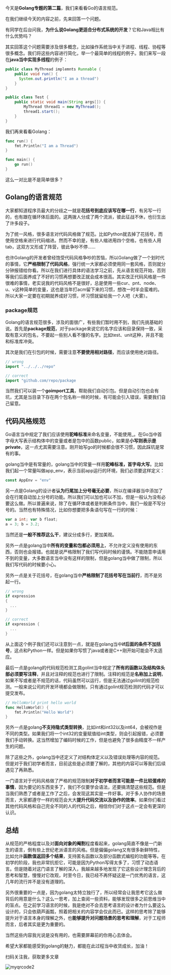 今天是**Golang专题的第二篇**，我们来看看Go的语言规范。

在我们继续今天的内容之前，先来回答一个问题。

有同学在后台问我，**为什么说Golang更适合分布式系统的开发**？它和Java相比有什么优势吗？

其实回答这个问题需要涉及很多概念，比如操作系统当中关于进程、线程、协程等很多概念。我们将这些内容进行简化，举一个最简单的线程的例子。我们来写一段在**java当中实现多线程**的例子：

```java
public class MyThread implemnts Runnable {
    public void run() {
      System.out.println("I am a thread")
    }
}

public class Test {
    public static void main(String args[]) {
        MyThread thread1 = new MyThread();
        thread1.start();
    }
}
```

我们再来看看Golang：

```go
func run() {
    fmt.Println("I am a Thread")
}

func main() {
    go run()
}
```

这么一对比是不是简单很多？

## Golang的语言规范

大家都知道程序员最大的分歧之一就是**花括号到底应该写在哪一行**，有另写一行的，也有跟在循环体后面的。这两拨人分成了两个流派，彼此征战不休，也衍生出了许多段子。

为了统一风格，很多语言对代码风格做了规范。比如Python就去掉了花括号，而使用空格来进行代码缩进。然而不幸的是，有些人缩进用四个空格，也有些人用tab，这双方又形成了阵营，彼此争吵不停……

也许Golang的开发者曾经饱受代码风格争吵的苦恼，所以Golang做了一个划时代的事情，它**严格限制了代码风格**，强行统一大家都必须使用同一套风格，否则就分分钟报错给你看。所以在我们进行具体的语法学习之前，先从语言规范开始，否则等我们后面养成了不好的习惯再想要改正就会成本很高。其实改正代码风格是一件很难的事情，老实说我的代码风格不是很好，总是使用一些cur、pnt、node、u、v这种简单的变量，这也是当年打acm留下来的习惯，想改一时半会蛮难的。所以大家一定要在初期就养成好习惯，坏习惯就留给我一个人吧（大雾）。

### package规范

Golang的语言规范很多，涉及的面很广，有些我们暂时用不到，我们先挑基础的说。首先是**package规范**，对于package来说它的名字应该和目录保持一致，采取有意义的包名，不要起一些别人看不懂的名字。比如test、unit这种，并且不能和标准库冲突。

其次是我们在引包的时候，需要注意**不要使用相对路径**，而应该使用绝对路径。

```go
// wrong
import "../../../repo"

// correct
import "github.com/repo/package
```

当然我们可以装一个**goimport工具**，帮助我们自动引包。但是自动引包也会有坑，尤其是当目录下存在两个包名称一样的时候，有可能会引入错误，需要我们自己留意。

## 代码风格规范

Go语言当中规定了我们应该使用**驼峰标准**来命名变量，不能使用_。在Go当中首字母大写表示结构体中的变量或者是包中的函数public，如果是**小写则表示是private**，这一点尤其需要注意。刚开始写go的时候都会很不习惯，因此踩坑是常有的事。

golang当中是有常量的，golang当中的常量一样用**驼峰标准，首字母大写**。比如我们起一个常量叫做app\_env，表示当前app运行的环境，我们必须要这样定义：

```go
const AppEnv = "env"
```

另一点是Golang的设计者**认为行尾加上分号毫无必要**，所以在编译器当中添加了会在行尾自动加上分号的功能。所以我们可以加也可以不加，但是一般认为没有必要这么做。所以普遍来说，除了在循环体或者是判断条件当中，我们一般是不写分号的。当然也有特殊情况，比如你想要把多条语句写在一行的时候：

```go
var a int; var b float;
a = 3; b = 3.2;
```

当然还是**一般不推荐这么干**，建议分成多行，更加美观。

另外一点是golang当中**所有的变量和包都必须用上**，不允许定义没有使用的东西，否则也会报错。也就是说严格限制了我们写代码时候的谨慎。不能随意申请用不到的变量，大多数语言当中没有这样的限制，但是golang当中做了限制，所以我们写代码的时候要小心。

另外一点是关于花括号，在golang当中**严格限制了花括号写在当前行**，而不是另起一行。

```go
// wrong
if expression 
{
  ...
}

// correct
if expression {
  ...
}
```

从上面这个例子我们还可以注意到一点，就是在golang当中**if后面的条件不加括号**，这点和Python一样。但是如果你写惯了java或者是C++刚开始可能会不太适应。

最后一点是golang的代码规范检测工具golint当中规定了**所有的函数以及结构体头部必须要写注释**，并且对注释的规范也进行了限制。注释的规范是**名称加上说明**，如果不写或者是不规范的话，代码虽然可以运行，但是无法通过golint的规范检测。一般来说公司的开发环境都会做限制，只有通过golint规范检测的代码才可以提交发布。

```go
// HelloWorld print hello world
func HelloWorld() {
    fmt.Println("Hello World")
}
```

另外一点是golang**不支持隐式类型转换**，比如int和int32以及int64，会被视作是不同的类型。如果我们将一个int32的变量赋值给int类型，则会引起报错，必须要我们手动转换。这当然增加了编码时候的工作，但是也避免了很多由精度不一样产生的问题。

除了这些之外，golang当中还定义了对结构体定义以及错误处理等内容的规范。但是对于我们初学者而言，目前这些是必须要了解的，其他的内容可以等我们后续遇见了再熟悉。

一门语言对于代码风格做了严格的规范限制**对于初学者而言可能是一件比较蛋疼的事情**，因为要记的东西变多了，我们不仅要学会语法，还要搞清楚这些规范。但是当我们熟悉了或者是工作了之后，会发现这其实是一件好事。对于多人协作的场景而言，大家都遵守一样的规范会大大**提升代码交流以及协作的效率**。如果你们看过其他代码风格和自己完全不同的人的代码之后，相信你们对于这点一定会有更深的认识。


## 总结

从规范的严格程度以及对**面向对象的阉割**程度看起来，golang简直不像是一门新生的语言，倒有些上世纪老派语言的风格。但是偏偏golang又有很多新鲜特性，比如允许**函数值返回多个结果**，支持匿名函数以及部分函数式编程的功能等等。在初学的阶段，我也非常抗拒它，可能是因为Python写得太多了，习惯了动态语言。但是随着对这门语言了解的深入，我越来越多地发现了它这些设计理念背后的思考和智慧，慢慢对它改观，时至今日，我已经不再怀疑这是一门优秀的语言，这几年的流行并不是没有道理的。

另外很重要的一点是，因为golang太特立独行了，所以经常会让我思考它这么做背后的用意是什么？这么一思考，加上查阅一些资料，能够发现很多之前思维当中的盲点。在之前学习语言的时候，我是绝对不会去思考语言的设计者为什么要这么设计的，只会依葫芦画瓢，照着把相关的内容学会仅此而已。这样的思考除了能够提升对于语言本身的理解之外，也**能够提升对问题场景的思考和理解**，对于工程师而言，后者其实是更为重要的。

当然这些内容我光说是没有用的，也需要屏幕前的你用心去体会。

希望大家都能感受到golang的魅力，都能在此过程当中收货成长，加油！

扫码关注我，获取更多文章

![myqrcode2](../../resource/myqrcode2.gif)
